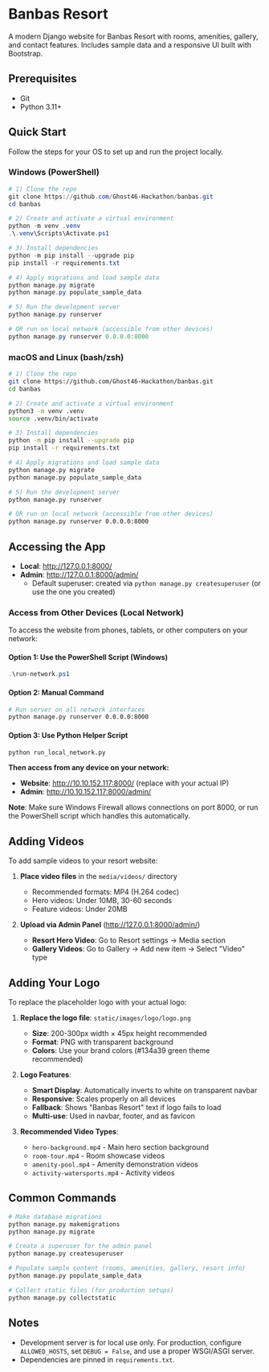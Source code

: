 # Banbas Resort

A modern Django website for Banbas Resort with rooms, amenities, gallery, and contact features. Includes sample data and a responsive UI built with Bootstrap.

## Prerequisites
- Git
- Python 3.11+

## Quick Start

Follow the steps for your OS to set up and run the project locally.

### Windows (PowerShell)
```powershell
# 1) Clone the repo
git clone https://github.com/Ghost46-Hackathon/banbas.git
cd banbas

# 2) Create and activate a virtual environment
python -m venv .venv
.\.venv\Scripts\Activate.ps1

# 3) Install dependencies
python -m pip install --upgrade pip
pip install -r requirements.txt

# 4) Apply migrations and load sample data
python manage.py migrate
python manage.py populate_sample_data

# 5) Run the development server
python manage.py runserver

# OR run on local network (accessible from other devices)
python manage.py runserver 0.0.0.0:8000
```

### macOS and Linux (bash/zsh)
```bash
# 1) Clone the repo
git clone https://github.com/Ghost46-Hackathon/banbas.git
cd banbas

# 2) Create and activate a virtual environment
python3 -m venv .venv
source .venv/bin/activate

# 3) Install dependencies
python -m pip install --upgrade pip
pip install -r requirements.txt

# 4) Apply migrations and load sample data
python manage.py migrate
python manage.py populate_sample_data

# 5) Run the development server
python manage.py runserver

# OR run on local network (accessible from other devices)  
python manage.py runserver 0.0.0.0:8000
```

## Accessing the App
- **Local**: http://127.0.0.1:8000/
- **Admin**: http://127.0.0.1:8000/admin/
  - Default superuser: created via `python manage.py createsuperuser` (or use the one you created)

### Access from Other Devices (Local Network)
To access the website from phones, tablets, or other computers on your network:

#### Option 1: Use the PowerShell Script (Windows)
```powershell
.\run-network.ps1
```

#### Option 2: Manual Command
```bash
# Run server on all network interfaces
python manage.py runserver 0.0.0.0:8000
```

#### Option 3: Use Python Helper Script
```bash
python run_local_network.py
```

**Then access from any device on your network:**
- **Website**: http://10.10.152.117:8000/ (replace with your actual IP)
- **Admin**: http://10.10.152.117:8000/admin/

**Note**: Make sure Windows Firewall allows connections on port 8000, or run the PowerShell script which handles this automatically.

## Adding Videos
To add sample videos to your resort website:

1. **Place video files** in the `media/videos/` directory
   - Recommended formats: MP4 (H.264 codec)
   - Hero videos: Under 10MB, 30-60 seconds
   - Feature videos: Under 20MB

2. **Upload via Admin Panel** (http://127.0.0.1:8000/admin/)
   - **Resort Hero Video**: Go to Resort settings → Media section
   - **Gallery Videos**: Go to Gallery → Add new item → Select "Video" type

## Adding Your Logo
To replace the placeholder logo with your actual logo:

1. **Replace the logo file**: `static/images/logo/logo.png`
   - **Size**: 200-300px width × 45px height recommended
   - **Format**: PNG with transparent background
   - **Colors**: Use your brand colors (#134a39 green theme recommended)

2. **Logo Features**:
   - **Smart Display**: Automatically inverts to white on transparent navbar
   - **Responsive**: Scales properly on all devices  
   - **Fallback**: Shows "Banbas Resort" text if logo fails to load
   - **Multi-use**: Used in navbar, footer, and as favicon

3. **Recommended Video Types**:
   - `hero-background.mp4` - Main hero section background
   - `room-tour.mp4` - Room showcase videos
   - `amenity-pool.mp4` - Amenity demonstration videos
   - `activity-watersports.mp4` - Activity videos

## Common Commands
```bash
# Make database migrations
python manage.py makemigrations
python manage.py migrate

# Create a superuser for the admin panel
python manage.py createsuperuser

# Populate sample content (rooms, amenities, gallery, resort info)
python manage.py populate_sample_data

# Collect static files (for production setups)
python manage.py collectstatic
```

## Notes
- Development server is for local use only. For production, configure `ALLOWED_HOSTS`, set `DEBUG = False`, and use a proper WSGI/ASGI server.
- Dependencies are pinned in `requirements.txt`.

